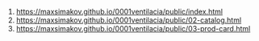 1. <https://maxsimakov.github.io/0001ventilacia/public/index.html>
1. <https://maxsimakov.github.io/0001ventilacia/public/02-catalog.html>
1. <https://maxsimakov.github.io/0001ventilacia/public/03-prod-card.html>

